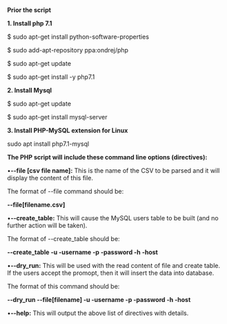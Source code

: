 **Prior the script**

  **1. Install php 7.1**
  
  $ sudo apt-get install python-software-properties
  
  $ sudo add-apt-repository ppa:ondrej/php
  
  $ sudo apt-get update
  
  $ sudo apt-get install -y php7.1

  **2. Install Mysql**
  
  $ sudo apt-get update
  
  $ sudo apt-get install mysql-server

  **3. Install PHP-MySQL extension for Linux**
  
  sudo apt install php7.1-mysql
  
  

**The PHP script will include these command line options (directives):**

•**--file [csv file name]:**
This is the name of the CSV to be parsed and it will display the content of this file. 

The format of --file command should be:

 **--file[filename.csv]**

•**--create_table:**
This will cause the MySQL users table to be built (and no further action will be taken).

The format of --create_table should be:

 **--create_table -u -username -p -password -h -host**

•**--dry_run:**
This will be used with the read content of file and create table. If the users accept the promopt, then it will insert the data into database.

The format of this command should be:

 **--dry_run --file[filename] -u -username -p -password -h -host**

•**--help:**
This will output the above list of directives with details.
